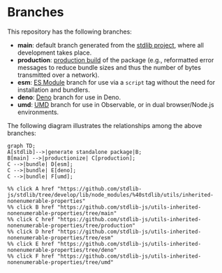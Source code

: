 <!--

@license Apache-2.0

Copyright (c) 2022 The Stdlib Authors.

Licensed under the Apache License, Version 2.0 (the "License");
you may not use this file except in compliance with the License.
You may obtain a copy of the License at

    http://www.apache.org/licenses/LICENSE-2.0

Unless required by applicable law or agreed to in writing, software
distributed under the License is distributed on an "AS IS" BASIS,
WITHOUT WARRANTIES OR CONDITIONS OF ANY KIND, either express or implied.
See the License for the specific language governing permissions and
limitations under the License.

-->

# Branches

This repository has the following branches:

-   **main**: default branch generated from the [stdlib project][stdlib-url], where all development takes place.
-   **production**: [production build][production-url] of the package (e.g., reformatted error messages to reduce bundle sizes and thus the number of bytes transmitted over a network).
-   **esm**: [ES Module][esm-url] branch for use via a `script` tag without the need for installation and bundlers.
-   **deno**: [Deno][deno-url] branch for use in Deno.
-   **umd**: [UMD][umd-url] branch for use in Observable, or in dual browser/Node.js environments.

The following diagram illustrates the relationships among the above branches:

```mermaid
graph TD;
A[stdlib]-->|generate standalone package|B;
B[main] -->|productionize| C[production];
C -->|bundle| D[esm];
C -->|bundle| E[deno];
C -->|bundle| F[umd];

%% click A href "https://github.com/stdlib-js/stdlib/tree/develop/lib/node_modules/%40stdlib/utils/inherited-nonenumerable-properties"
%% click B href "https://github.com/stdlib-js/utils-inherited-nonenumerable-properties/tree/main"
%% click C href "https://github.com/stdlib-js/utils-inherited-nonenumerable-properties/tree/production"
%% click D href "https://github.com/stdlib-js/utils-inherited-nonenumerable-properties/tree/esm"
%% click E href "https://github.com/stdlib-js/utils-inherited-nonenumerable-properties/tree/deno"
%% click F href "https://github.com/stdlib-js/utils-inherited-nonenumerable-properties/tree/umd"
```

[stdlib-url]: https://github.com/stdlib-js/stdlib/tree/develop/lib/node_modules/%40stdlib/utils/inherited-nonenumerable-properties
[production-url]: https://github.com/stdlib-js/utils-inherited-nonenumerable-properties/tree/production
[deno-url]: https://github.com/stdlib-js/utils-inherited-nonenumerable-properties/tree/deno
[umd-url]: https://github.com/stdlib-js/utils-inherited-nonenumerable-properties/tree/umd
[esm-url]: https://github.com/stdlib-js/utils-inherited-nonenumerable-properties/tree/esm